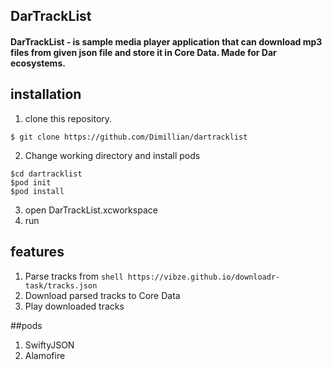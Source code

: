 ## DarTrackList

#### DarTrackList - is sample media player application that can download mp3 files from given json file and store it in Core Data. Made for Dar ecosystems.

## installation
1. clone this repository.
```shell
$ git clone https://github.com/Dimillian/dartracklist
```
2. Change working directory and install pods
```shell
$cd dartracklist
$pod init
$pod install
```
3. open DarTrackList.xcworkspace
4. run

## features
1. Parse tracks from ```shell https://vibze.github.io/downloadr-task/tracks.json ```
2. Download parsed tracks to Core Data
3. Play downloaded tracks

##pods
1. SwiftyJSON
2. Alamofire
